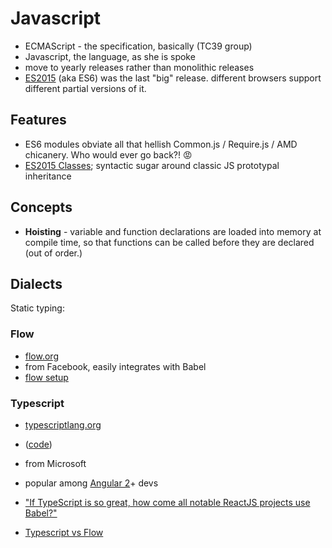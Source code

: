 # Javascript
- ECMAScript - the specification, basically (TC39 group)
- Javascript, the language, as she is spoke
- move to yearly releases rather than monolithic releases
- [ES2015](https://babeljs.io/learn-es2015) (aka ES6) was the last "big" release. different browsers support different partial versions of it.

## Features
- ES6 modules obviate all that hellish Common.js / Require.js / AMD chicanery. Who would ever go back?! 😡
- [ES2015 Classes](https://developer.mozilla.org/en/docs/Web/JavaScript/Reference/Classes); syntactic sugar around classic JS prototypal inheritance


## Concepts
- **Hoisting** - variable and function declarations are loaded into memory at compile time, so that functions can be called before they are declared (out of order.)
## Dialects

Static typing:

### Flow
- [flow.org](https://flow.org/)
- from Facebook, easily integrates with Babel
- [flow setup](https://flow.org/en/docs/install/s)

### Typescript
- [typescriptlang.org](http://www.typescriptlang.org/)
- ([code](https://github.com/Microsoft/TypeScript/wiki/TypeScript-Design-Goals))
- from Microsoft
- popular among [Angular 2](https://angular.io/)+ devs

- ["If TypeScript is so great, how come all notable ReactJS projects use Babel?"](https://discuss.reactjs.org/t/if-typescript-is-so-great-how-come-all-notable-reactjs-projects-use-babel/4887)
- [Typescript vs Flow](https://blog.mariusschulz.com/2017/01/13/typescript-vs-flow)
